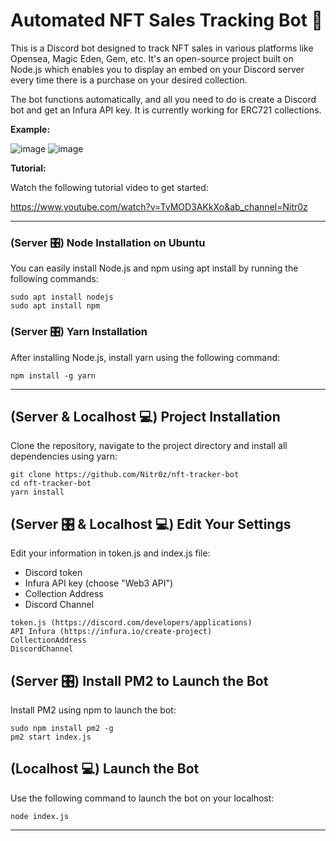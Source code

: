 # Automated NFT Sales Tracking Bot 🤖

This is a Discord bot designed to track NFT sales in various platforms like Opensea, Magic Eden, Gem, etc. It's an open-source project built on Node.js which enables you to display an embed on your Discord server every time there is a purchase on your desired collection. 

The bot functions automatically, and all you need to do is create a Discord bot and get an Infura API key. It is currently working for ERC721 collections. 

__Example:__

![image](https://media.discordapp.net/attachments/854840063988203570/1023270706089308170/sale1.png)
![image](https://media.discordapp.net/attachments/854840063988203570/1023312319536697465/sale3.png)

__Tutorial:__

Watch the following tutorial video to get started: 

https://www.youtube.com/watch?v=TvMOD3AKkXo&ab_channel=Nitr0z

---

### (Server 🎛️) Node Installation on Ubuntu 

You can easily install Node.js and npm using apt install by running the following commands:

```
sudo apt install nodejs
sudo apt install npm
```

### (Server 🎛️) Yarn Installation

After installing Node.js, install yarn using the following command:

```
npm install -g yarn
```

---

## (Server & Localhost 💻) Project Installation

Clone the repository, navigate to the project directory and install all dependencies using yarn: 

```
git clone https://github.com/Nitr0z/nft-tracker-bot
cd nft-tracker-bot
yarn install
```

## (Server 🎛️ & Localhost 💻) Edit Your Settings

Edit your information in token.js and index.js file:

- Discord token 
- Infura API key (choose "Web3 API")
- Collection Address
- Discord Channel

```
token.js (https://discord.com/developers/applications)
API Infura (https://infura.io/create-project)
CollectionAddress
DiscordChannel
```

## (Server 🎛️) Install PM2 to Launch the Bot

Install PM2 using npm to launch the bot: 

```
sudo npm install pm2 -g
pm2 start index.js
```

## (Localhost 💻) Launch the Bot

Use the following command to launch the bot on your localhost:

```
node index.js
```

---
